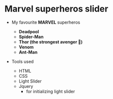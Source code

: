 # Marvel superheros slider
* My favourite **MARVEL** superheros 
  * **Deadpool**
  * **Spider-Man**
  * **Thor (the strongest avenger 🤣)**
  * **Venom**
  * **Ant-Man**

* Tools used
  * HTML
  * CSS
  * Light Slider
  * Jquery 
    * for initializing light slider
